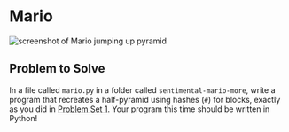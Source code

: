 # Mario

![screenshot of Mario jumping up pyramid](https://cs50.harvard.edu/x/2024/psets/6/mario/more/pyramids.png)

## Problem to Solve

In a file called  `mario.py`  in a folder called  `sentimental-mario-more`, write a program that recreates a half-pyramid using hashes (`#`) for blocks, exactly as you did in  [Problem Set 1](https://cs50.harvard.edu/x/2024/psets/1/). Your program this time should be written in Python!